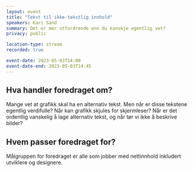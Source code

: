 ```yaml
---
layout: event
title: "Tekst til ikke-tekstlig innhold"
speakers: Kari Sand
summary: Det er mer utfordrende enn du kanskje egentlig vet?
privacy: public

location-type: stream
recorded: true

event-date: 2023-05-03T14:00
event-date-end: 2023-05-03T14:45
---
```

## Hva handler foredraget om?
Mange vet at grafikk skal ha en alternativ tekst. Men når er disse tekstene egentlig verdifulle? Når kan grafikk skjules for skjermleser? Når er det ordentlig vanskelig å lage alternativ tekst, og når tør vi ikke å beskrive bilder?

## Hvem passer foredraget for?
Målgruppen for foredraget er alle som jobber med nettinnhold inkludert utviklere og designere.
